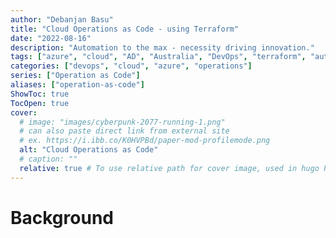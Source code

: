 ```yaml
---
author: "Debanjan Basu"
title: "Cloud Operations as Code - using Terraform"
date: "2022-08-16"
description: "Automation to the max - necessity driving innovation."
tags: ["azure", "cloud", "AD", "Australia", "DevOps", "terraform", "automation"]
categories: ["devops", "cloud", "azure", "operations"]
series: ["Operation as Code"]
aliases: ["operation-as-code"]
ShowToc: true
TocOpen: true
cover:
  # image: "images/cyberpunk-2077-running-1.png"
  # can also paste direct link from external site
  # ex. https://i.ibb.co/K0HVPBd/paper-mod-profilemode.png
  alt: "Cloud Operations as Code"
  # caption: ""
  relative: true # To use relative path for cover image, used in hugo Page-bundles
---
```


# Background
